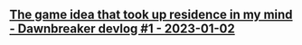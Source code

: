 ## [The game idea that took up residence in my mind - Dawnbreaker devlog #1 - 2023-01-02](/blog/dawnbreaker-devlog-1)
